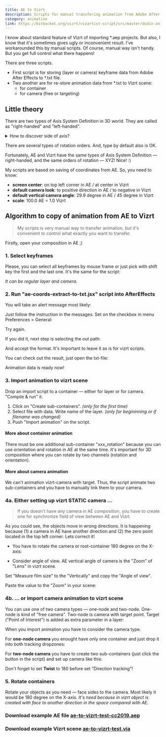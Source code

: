 ```yaml
---
title: AE to Vizrt
description: Scripts for manual transfering animation from Adobe After Effects to Vizrt.
category: animation
link: https://bitbucket.org/vizrt/vizartist-script/src/master/dudin-animation/ae-to-vizrt/
---
```


I know about standard feature of Vizrt of importing \*.aep projects. But also, I know that it's sometimes gives ugly or inconvenient result. I've workarounded this by manual scripts. Of course, manual way isn't handy. But you get full control what there happens!

There are three scripts.

* First script is for storing (layer or camera) keyframe data from Adobe After Effects to *.txt file.
* Two another are for re-store animation data from *.txt to Vizrt scene:
  * for container
  * for camera (free or targeting)

## Little theory

There are two types of Axis System Definition in 3D world. They are called as "right-handed" and "left-handed".

<details><summary>How to discover side of axis?</summary>
Just look at your palms and count your fingers:
<ul>
<li>1. Thumb — X</li>
<li>2. Index — Y</li>
<li>3. Middle — Z</li>
</ul>
<media-image name="axes-system-definition.png" />
</details>

There are several types of rotation orders. And, type by default also is OK.

<media-image name="vizrt-axes-oerder.png" />

Fortunately, AE and Vizrt have the same types of Axis System Definition — right-handed, and the same orders of rotation — XYZ! Nice! :)

My scripts are based on saving of coordinates from AE. So, you need to know:

* __screen center__: on top left corner in AE / at center in Vizrt
* __default camera look__: to positive direction in AE / to negative in Vizrt
* __default vertical camera angle__: 29.9 degree in AE / 45 degree in Vizrt
* __scale__: 100.0 AE = 1.0 Vizrt

## Algorithm to copy of animation from AE to Vizrt

> My scripts is very manual way to transfer animation, but it's convenient to control what exactly you want to transfer.

Firstly, open your composition in AE ;)

### 1. Select keyframes

Please, you can select all keyframes by mouse frame or just pick with shift key the first and the last one. It's the same for the script:

<media-image name="ae-select-keyframes.png" />

_It can be regular layer and camera._

### 2. Run "ae-coords-extract-to-txt.jsx" script into AfterEffects

<media-image name="ae-menu-run-script.png" />

You will take an alert message most likely:

<media-image name="ae-script-alert.png" />

Just follow the instruction in the messages. Set on the checkbox in menu Preferences > General:

<media-image name="ae-allow-scripts-to-write-files.png" />

Try again.

If you did it, next step is selecting the out path:

<media-image name="ae-select-path.png" />

And accept the format. It's important to leave it as is for vizrt scripts.

<media-image name="ae-select-format.png" />

You can check out the result, just open the txt-file:

<media-image name="txt-format.png" />

Animation data is ready now!

### 3. Import animation to vizrt scene

Drop an import script to a container — either for layer or for camera. "Compile & run" it. 

1. Click on "Create sub-containers". _(only for the first time)_
2. Select file with data. Write name of the layer. _(only for begininning or if filename was changed)_
3. Push "Import animation" on the script.

<media-image name="vizrt-ui-layer-script.png" />

#### More about container animation

There must be one additional sub-container "xxx_rotation" because you can use orientation and rotation in AE at the same time. It's important for 3D composition where you can rotate by two channels (rotation and orientation).

<media-image name="vizrt-layer-tree.png" />

#### More about camera animation

We can't animation vizrt-camera with target. Thus, the script animate two sub-containers and you have to manually link them to your camera.

<media-image name="vizrt-cam-tree.png" />

### 4a. Either setting up vizrt STATIC camera ...

> If you doesn't have any camera in AE composition, you have to create one for synchronize field of view between AE and Vizrt.

As you could see, the objects move in wrong directions. It is happening because (1) a camera in AE have another direction and (2) the zero point located in the top left corner. Lets correct it!

* You have to rotate the camera or root-container 180 degree on the X-axis:

<media-image name="camera-rotation.png" />

* Consider angle of view. AE vertical angle of camera is the "Zoom" of "Lens" in vizrt scene.

Set "Measure film size" to the "Vertically" and copy the "Angle of view".

<media-image name="ae-camera-settings.png" />

Paste the value to the "Zoom" in your scene:

<media-image name="vizrt-camera-settings.png" />

### 4b. ... or import camera animation to vizrt scene

You can use one of two camera types — one-node and two-node. One-node is kind of "free camera". Two-node is camera with target point. Target ("Point of Interest") is added as extra parameter in a layer:

<media-image name="ae-type-cam.png" />

When you import animation you have to consider the camera type.

For __one-node camera__ you enought have only one container and just drop it into both tracking dropzones:

<media-image name="vizrt-one-node-cam.png" />

For __two-node camera__ you have to create two sub-containers (just click the button in the script) and set up camera like this:

<media-image name="vizrt-two-node-cam.png" />

Don't forget to set __Twist__ to 180 before set "Direction tracking"!

### 5. Rotate containers

Rotate your objects as you need — face sides to the camera. Most likely it would be 180 degree on the X-axis. _It's need because in vizrt object is created with face to another direction in the space compared with AE._

### Download example AE file [ae-to-vizrt-test-cc2019.aep](/assets/scripts/vizartist/ae-to-vizrt/ae-to-vizrt-test-cc2019.aep)
### Download example Vizrt scene [ae-to-vizrt-test.via](/assets/scripts/vizartist/ae-to-vizrt/ae-to-vizrt-test.via)

